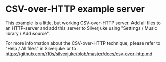 CSV-over-HTTP example server
================================================================================

This example is a little, but working CSV-over-HTTP server. Add all files to an
HTTP-server and add this server to Silverjuke using "Settings / Music library /
Add source".

For more information about the CSV-over-HTTP technique, please refer to "Help /
All files" in Silverjuke or to 
https://github.com/r10s/silverjuke/blob/master/docs/csv-over-http.md
